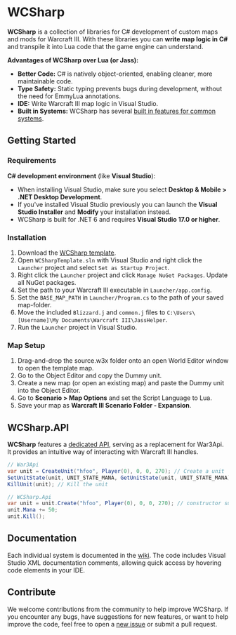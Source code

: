 # WCSharp

**WCSharp** is a collection of libraries for C# development of custom maps and mods for Warcraft III. With these libraries you can **write map logic in C#** and transpile it into Lua code that the game engine can understand.

**Advantages of WCSharp over Lua (or Jass):**
* **Better Code:** C# is natively object-oriented, enabling cleaner, more maintainable code.
* **Type Safety:** Static typing prevents bugs during development, without the need for EmmyLua annotations.
* **IDE:** Write Warcraft III map logic in Visual Studio.
* **Built in Systems:** WCSharp has several [built in features for common systems](https://github.com/Orden4/WCSharp/wiki).

## Getting Started

### Requirements

**C# development environment** (like **Visual Studio**):
* When installing Visual Studio, make sure you select **Desktop & Mobile > .NET Desktop Development**.
* If you've installed Visual Studio previously you can launch the **Visual Studio Installer** and **Modify** your installation instead.
* WCSharp is built for .NET 6 and requires **Visual Studio 17.0 or higher**.

### Installation

1. Download the [WCSharp template](https://github.com/Orden4/WCSharp/wiki/WCSharp-template).
2. Open `WCSharpTemplate.sln` with Visual Studio and right click the `Launcher` project and select `Set as Startup Project`.
3. Right click the `Launcher` project and click `Manage NuGet Packages`. Update all NuGet packages.
4. Set the path to your Warcraft III executable in `Launcher/app.config`.
5. Set the `BASE_MAP_PATH` in `Launcher/Program.cs` to the path of your saved map-folder.
6. Move the included `Blizzard.j` and `common.j` files to `C:\Users\[Username]\My Documents\Warcraft III\JassHelper`.
7. Run the `Launcher` project in Visual Studio.

### Map Setup

1. Drag-and-drop the source.w3x folder onto an open World Editor window to open the template map.
2. Go to the Object Editor and copy the Dummy unit.
3. Create a new map (or open an existing map) and paste the Dummy unit into the Object Editor.
4. Go to **Scenario > Map Options** and set the Script Language to Lua.
5. Save your map as **Warcraft III Scenario Folder - Expansion**.

## WCSharp.API

**WCSharp** features a [dedicated API](https://github.com/Orden4/WCSharp/wiki/WCSharp.Api), serving as a replacement for War3Api. It provides an intuitive way of interacting with Warcraft III handles.

```cs
// War3Api
var unit = CreateUnit("hfoo", Player(0), 0, 0, 270); // Create a unit
SetUnitState(unit, UNIT_STATE_MANA, GetUnitState(unit, UNIT_STATE_MANA) + 50); // Increase its mana by 50
KillUnit(unit); // Kill the unit

// WCSharp.Api
var unit = unit.Create("hfoo", Player(0), 0, 0, 270); // constructor support will be added in the future, there's a bug with CSharpLua for the time being
unit.Mana += 50;
unit.Kill();
```

## Documentation

Each individual system is documented in the [wiki](https://github.com/Orden4/WCSharp/wiki). The code includes Visual Studio XML documentation comments, allowing quick access by hovering code elements in your IDE.

## Contribute

We welcome contributions from the community to help improve WCSharp. If you encounter any bugs, have suggestions for new features, or want to help improve the code, feel free to open a [new issue](https://github.com/Orden4/WCSharp/issues) or submit a pull request.
